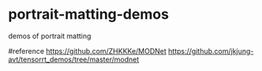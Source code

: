 # portrait-matting-demos
demos of portrait matting

#reference
https://github.com/ZHKKKe/MODNet
https://github.com/jkjung-avt/tensorrt_demos/tree/master/modnet

